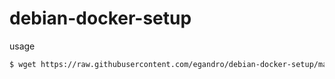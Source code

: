# debian-docker-setup

usage

```bash
$ wget https://raw.githubusercontent.com/egandro/debian-docker-setup/master/debian-docker.sh && chmod 755 ./debian-docker.sh && sudo ./debian-docker.sh
```



